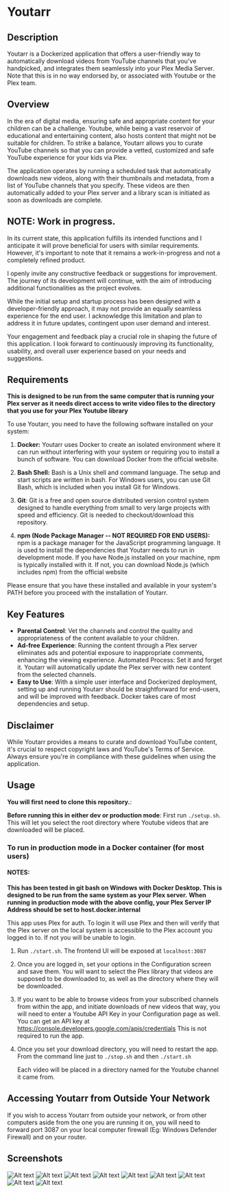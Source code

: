 # Youtarr

## Description

Youtarr is a Dockerized application that offers a user-friendly way to automatically download videos from YouTube channels that you've handpicked, and integrates them seamlessly into your Plex Media Server.
Note that this is in no way endorsed by, or associated with Youtube or the Plex team.

## Overview

In the era of digital media, ensuring safe and appropriate content for your children can be a challenge. Youtube, while being a vast reservoir of educational and entertaining content, also hosts content that might not be suitable for children. To strike a balance, Youtarr allows you to curate YouTube channels so that you can provide a vetted, customized and safe YouTube experience for your kids via Plex.

The application operates by running a scheduled task that automatically downloads new videos, along with their thumbnails and metadata, from a list of YouTube channels that you specify. These videos are then automatically added to your Plex server and a library scan is initiated as soon as downloads are complete.

## NOTE: Work in progress.

In its current state, this application fulfills its intended functions and I anticipate it will prove beneficial for users with similar requirements. However, it's important to note that it remains a work-in-progress and not a completely refined product.

I openly invite any constructive feedback or suggestions for improvement. The journey of its development will continue, with the aim of introducing additional functionalities as the project evolves.

While the initial setup and startup process has been designed with a developer-friendly approach, it may not provide an equally seamless experience for the end user. I acknowledge this limitation and plan to address it in future updates, contingent upon user demand and interest.

Your engagement and feedback play a crucial role in shaping the future of this application. I look forward to continuously improving its functionality, usability, and overall user experience based on your needs and suggestions.

## Requirements

**This is designed to be run from the same computer that is running your Plex server as it needs direct access to write video files to the directory that you use for your Plex Youtube library**

To use Youtarr, you need to have the following software installed on your system:

1. **Docker:** Youtarr uses Docker to create an isolated environment where it can run without interfering with your system or requiring you to install a bunch of software. You can download Docker from the official website.

2. **Bash Shell:** Bash is a Unix shell and command language. The setup and start scripts are written in bash. For Windows users, you can use Git Bash, which is included when you install Git for Windows.

3. **Git**: Git is a free and open source distributed version control system designed to handle everything from small to very large projects with speed and efficiency. Git is needed to checkout/download this repository.

4. **npm (Node Package Manager -- NOT REQUIRED FOR END USERS):** npm is a package manager for the JavaScript programming language. It is used to install the dependencies that Youtarr needs to run in development mode. If you have Node.js installed on your machine, npm is typically installed with it. If not, you can download Node.js (which includes npm) from the official website

Please ensure that you have these installed and available in your system's PATH before you proceed with the installation of Youtarr.

## Key Features

- **Parental Control**: Vet the channels and control the quality and appropriateness of the content available to your children.
- **Ad-free Experience**: Running the content through a Plex server eliminates ads and potential exposure to inappropriate comments, enhancing the viewing experience.
  Automated Process: Set it and forget it. Youtarr will automatically update the Plex server with new content from the selected channels.
- **Easy to Use**: With a simple user interface and Dockerized deployment, setting up and running Youtarr should be straightforward for end-users, and will be improved with feedback. Docker takes care of most dependencies and setup.

## Disclaimer

While Youtarr provides a means to curate and download YouTube content, it's crucial to respect copyright laws and YouTube's Terms of Service. Always ensure you're in compliance with these guidelines when using the application.

## Usage

**You will first need to clone this repository.**:

**Before running this in either dev or production mode**: First run `./setup.sh`. This will let you select the root directory where Youtube videos that are downloaded will be placed.

### To run in production mode in a Docker container (for most users)

#### NOTES:

**This has been tested in git bash on Windows with Docker Desktop. This is designed to be run from the same system as your Plex server.**
**When running in production mode with the above config, your Plex Server IP Address should be set to host.docker.internal**

This app uses Plex for auth. To login it will use Plex and then will verify that the Plex server on the local system is accessible to the Plex account you logged in to.
If not you will be unable to login.

1. Run `./start.sh`. The frontend UI will be exposed at `localhost:3087`
2. Once you are logged in, set your options in the Configuration screen and save them. You will want to select the Plex library that videos are supposed to be downloaded to, as well as the directory where they will be downloaded.
3. If you want to be able to browse videos from your subscribed channels from within the app, and initiate downloads of new videos that way, you will need to enter a Youtube API Key in your Configuration page as well.
   You can get an API key at https://console.developers.google.com/apis/credentials This is not required to run the app.
4. Once you set your download directory, you will need to restart the app. From the command line just to `./stop.sh` and then `./start.sh`

   Each video will be placed in a directory named for the Youtube channel it came from.

## Accessing Youtarr from Outside Your Network

If you wish to access Youtarr from outside your network, or from other computers aside from the one you are running it on, you will need to forward port 3087 on your local computer firewall (Eg: Windows Defender Firewall) and on your router.

## Screenshots

![Alt text](/screenshots/youtarr_channels.jpg?raw=true 'Channels Screen')
![Alt text](/screenshots/youtarr_config.jpg?raw=true 'Config Screen')
![Alt text](/screenshots/youtarr_downloads.jpg?raw=true 'Downloads Screen')
![Alt text](/screenshots/youtarr_videos.jpg?raw=true 'Videos Screen')
![Alt text](/screenshots/youtarr_channels_mb.jpg?raw=true 'Channels Screen Mobile')
![Alt text](/screenshots/youtarr_config_mb.jpg?raw=true 'Config Screen Mobile')
![Alt text](/screenshots/youtarr_downloads_mb.jpg?raw=true 'Downloads Screen Mobile')
![Alt text](/screenshots/youtarr_videos_mb.jpg?raw=true 'Videos Screen Mobile')
![Alt text](/screenshots/youtarr_channel_view_pc.jpg?raw=true 'Individual Channel Screen')
